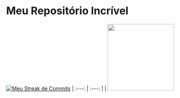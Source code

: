 # Meu Repositório Incrível

[![Meu Streak de Commits](https://github-readme-streak-stats.herokuapp.com/?user=rianreiss)](https://github.com/rianreiss)
| :---: | :---: |
| <img height="180" src="https://github-readme-streak-stats.herokuapp.com?user=rianreiss&theme=radical&date_format=M%20j%5B%2C%20Y%5D&ring=DD0000&currStreakNum=DDC900&fire=DD0000&currStreakLabel=DDC900&sideLabels=00DDD6" />
